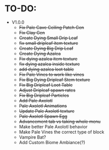 TO-DO:
=

- V1.0.0
  - ~~Fix Pale Cave Ceiling Patch Gen~~
  - ~~Fix Clay Gen~~
  - ~~Create Dying Small Drip Leaf~~
  - ~~fix small dripleaf item texture~~
  - ~~Create Dying Big Drip Leaf~~
  - ~~Create Dying Azalea~~
  - ~~Fix dying azalea item texture~~
  - ~~fix dying azalea inside texture~~
  - ~~add dying azalea loot table~~
  - ~~Fix Pale Vines to work like vines~~
  - ~~Fix Big Dying Dripleaf Stem texture~~
  - ~~Fix Big Dripleaf Loot Table~~
  - ~~Adjust Dripleaf spawn rates~~
  - ~~Fix Big Dripleaf Particles~~
  - ~~Add Pale Axolotl~~
  - ~~Pale Axolotl Animations~~
  - ~~Update Pale Axolotl texture~~
  - ~~Pale Axolotl Spawn Egg~~
  - ~~Advancement tab vs taking whole menu~~
  - Make better Pale Axolotl behavior 
  - Make Pale Vines the correct type of block
  - Vampire Bat?
  - Add Custom Biome Ambiance(?)
